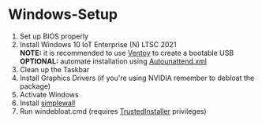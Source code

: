 # Windows-Setup

1. Set up BIOS properly
2. Install Windows 10 IoT Enterprise (N) LTSC 2021<br>**NOTE:** it is recommended to use [Ventoy](https://github.com/ventoy/Ventoy) to create a bootable USB<br>**OPTIONAL:** automate installation using [Autounattend.xml](https://docs.microsoft.com/en-us/windows-hardware/manufacture/desktop/automate-windows-setup)
3. Clean up the Taskbar
4. Install Graphics Drivers (if you're using NVIDIA remember to debloat the package)
5. Activate Windows
6. Install [simplewall](https://github.com/henrypp/simplewall)
7. Run windebloat.cmd (requires [TrustedInstaller](https://github.com/mspaintmsi/superUser) privileges)
